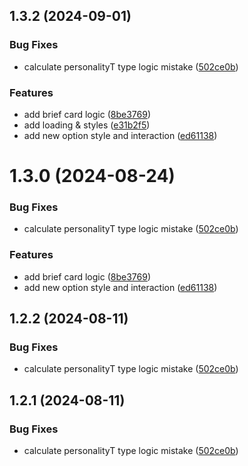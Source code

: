 ## 1.3.2 (2024-09-01)


### Bug Fixes

* calculate personalityT type logic mistake ([502ce0b](https://github.com/baobaodz/hexo-mbti/commit/502ce0bf8aedbce48755f1103acc9f057974be1b))


### Features

* add brief card logic ([8be3769](https://github.com/baobaodz/hexo-mbti/commit/8be3769c76fb406dbffd11f2ad3de605635567fc))
* add loading & styles ([e31b2f5](https://github.com/baobaodz/hexo-mbti/commit/e31b2f55006e4757fd1af9342e59de2c327b9cf6))
* add new option style and interaction ([ed61138](https://github.com/baobaodz/hexo-mbti/commit/ed6113839f73d64406254cdc0b9e1293b650c201))



# 1.3.0 (2024-08-24)


### Bug Fixes

* calculate personalityT type logic mistake ([502ce0b](https://github.com/baobaodz/hexo-mbti/commit/502ce0bf8aedbce48755f1103acc9f057974be1b))


### Features

* add brief card logic ([8be3769](https://github.com/baobaodz/hexo-mbti/commit/8be3769c76fb406dbffd11f2ad3de605635567fc))
* add new option style and interaction ([ed61138](https://github.com/baobaodz/hexo-mbti/commit/ed6113839f73d64406254cdc0b9e1293b650c201))



## 1.2.2 (2024-08-11)


### Bug Fixes

* calculate personalityT type logic mistake ([502ce0b](https://github.com/baobaodz/hexo-mbti/commit/502ce0bf8aedbce48755f1103acc9f057974be1b))



## 1.2.1 (2024-08-11)


### Bug Fixes

* calculate personalityT type logic mistake ([502ce0b](https://github.com/baobaodz/hexo-mbti/commit/502ce0bf8aedbce48755f1103acc9f057974be1b))





